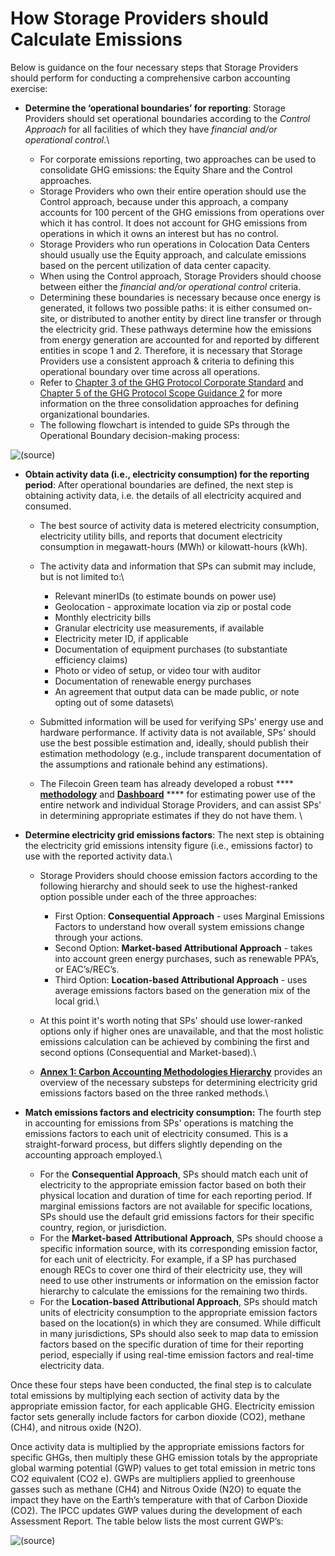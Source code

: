 # How Storage Providers should Calculate Emissions

Below is guidance on the four necessary steps that Storage Providers should perform for conducting a comprehensive carbon accounting exercise:

* **Determine the ‘operational boundaries’ for reporting**: Storage Providers should set operational boundaries according to the _Control Approach_ for all facilities of which they have _financial and/or operational control_.\

  * For corporate emissions reporting, two approaches can be used to consolidate GHG emissions: the Equity Share and the Control approaches.
  * Storage Providers who own their entire operation should use the Control approach, because under this approach, a company accounts for 100 percent of the GHG emissions from operations over which it has control. It does not account for GHG emissions from operations in which it owns an interest but has no control.
  * Storage Providers who run operations in Colocation Data Centers should usually use the Equity approach, and calculate emissions based on the percent utilization of data center capacity.
  * When using the Control approach, Storage Providers should choose between either the _financial and/or operational control_ criteria.
  * Determining these boundaries is necessary because once energy is generated, it follows two possible paths: it is either consumed on-site, or distributed to another entity by direct line transfer or through the electricity grid. These pathways determine how the emissions from energy generation are accounted for and reported by different entities in scope 1 and 2. Therefore, it is necessary that Storage Providers use a consistent approach & criteria to defining this operational boundary over time across all operations.
  * Refer to [Chapter 3 of the GHG Protocol Corporate Standard](https://ghgprotocol.org/sites/default/files/standards/ghg-protocol-revised.pdf) and [Chapter 5 of the GHG Protocol Scope Guidance 2](https://ghgprotocol.org/sites/default/files/standards/ghg-protocol-revised.pdf) for more information on the three consolidation approaches for defining organizational boundaries.&#x20;
  * The following flowchart is intended to guide SPs through the Operational Boundary decision-making process:

![(source)](https://lh4.googleusercontent.com/TVq11SE52M\_-opEhs7Aq\_UXmX4YT3WADupWao0aBj6FtDVz-MP91mbjKUTmr6uA6RrQ9xdNKOOxw4YqqvqkI80slypy8hUkHXnNt\_81hlxGUknyVtZ29CTXWvi9TX4kKwQzzeuTTR4Jo6znnPQ)

*   **Obtain activity data (i.e., electricity consumption) for the reporting period**: After operational boundaries are defined, the next step is obtaining activity data, i.e. the details of all electricity acquired and consumed.&#x20;



    * The best source of activity data is metered electricity consumption, electricity utility bills, and reports that document electricity consumption in megawatt-hours (MWh) or kilowatt-hours (kWh).
    * The activity data and information that SPs can submit may include, but is not limited to:\

      * Relevant minerIDs (to estimate bounds on power use)
      * Geolocation - approximate location via zip or postal code
      * Monthly electricity bills
      * Granular electricity use measurements, if available
      * Electricity meter ID, if applicable
      * Documentation of equipment purchases (to substantiate efficiency claims)
      * Photo or video of setup, or video tour with auditor
      * Documentation of renewable energy purchases
      * An agreement that output data can be made public, or note opting out of some datasets\

    * Submitted information will be used for verifying SPs' energy use and hardware performance. If activity data is not available, SPs' should use the best possible estimation and, ideally, should publish their estimation methodology (e.g., include transparent documentation of the assumptions and rationale behind any estimations).
    * The Filecoin Green team has already developed a robust **** [**methodology**](https://filecoin.energy/methodology) and [**Dashboard**](https://filecoin.energy/) **** for estimating power use of the entire network and individual Storage Providers, and can assist SPs' in determining appropriate estimates if they do not have them. \

* **Determine electricity grid emissions factors**: The next step is obtaining the electricity grid emissions intensity figure (i.e., emissions factor) to use with the reported activity data.\

  * Storage Providers should choose emission factors according to the following hierarchy and should seek to use the highest-ranked option possible under each of the three approaches:
    * First Option: **Consequential Approach** - uses Marginal Emissions Factors to understand how overall system emissions change through your actions.
    * Second Option: **Market-based Attributional Approach** - takes into account green energy purchases, such as renewable PPA’s, or EAC’s/REC’s.
    * Third Option: **Location-based Attributional Approach** - uses average emissions factors based on the generation mix of the local grid.\

  * At this point it's worth noting that SPs' should use lower-ranked options only if higher ones are unavailable, and that the most holistic emissions calculation can be achieved by combining the first and second options (Consequential and Market-based).\

  * [**Annex 1: Carbon Accounting Methodologies Hierarchy**](how-storage-providers-should-calculate-emissions.md#bookmark=id.fpgn9jkce160) provides an overview of the necessary substeps for determining electricity grid emissions factors based on the three ranked methods.\

* **Match emissions factors and electricity consumption:** The fourth step in accounting for emissions from SPs' operations is matching the emissions factors to each unit of electricity consumed. This is a straight-forward process, but differs slightly depending on the accounting approach employed.\

  * For the **Consequential Approach**, SPs should match each unit of electricity to the appropriate emission factor based on both their physical location and duration of time for each reporting period. If marginal emissions factors are not available for specific locations, SPs should use the default grid emissions factors for their specific country, region, or jurisdiction.
  * For the **Market-based Attributional Approach**, SPs should choose a specific information source, with its corresponding emission factor, for each unit of electricity. For example, if a SP has purchased enough RECs to cover one third of their electricity use, they will need to use other instruments or information on the emission factor hierarchy to calculate the emissions for the remaining two thirds.
  * For the **Location-based Attributional Approach**, SPs should match units of electricity consumption to the appropriate emission factors based on the location(s) in which they are consumed. While difficult in many jurisdictions, SPs should also seek to map data to emission factors based on the specific duration of time for their reporting period, especially if using real-time emission factors and real-time electricity data.

Once these four steps have been conducted, the final step is to calculate total emissions by multiplying each section of activity data by the appropriate emission factor, for each applicable GHG. Electricity emission factor sets generally include factors for carbon dioxide (CO2), methane (CH4), and nitrous oxide (N2O).

Once activity data is multiplied by the appropriate emissions factors for specific GHGs, then multiply these GHG emission totals by the appropriate global warming potential (GWP) values to get total emission in metric tons CO2 equivalent (CO2 e). GWPs are multipliers applied to greenhouse gasses such as methane (CH4) and Nitrous Oxide (N2O) to equate the impact they have on the Earth’s temperature with that of Carbon Dioxide (CO2). The IPCC updates GWP values during the development of each Assessment Report. The table below lists the most current GWP’s:

![(source)](https://lh4.googleusercontent.com/DeHHPDvtRvtx\_NTGSXBLOsO146jSbO9pEphPA4GctPnNN-S6lFmC1PuG0f9JAC2nGzxWVkiZGgPPngX1TJcVEaNHab-0pCa0KwRHLsZdCqV2WNJz3whyl53IV5siNhWUHRN7gRqo9Wz0wt008Q)
